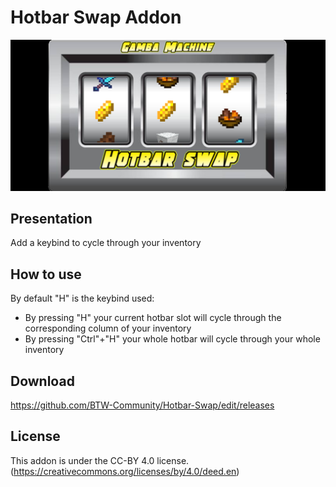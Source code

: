 # Hotbar Swap Addon

<p align="center">
  <img src="image/Hotbar Swap addon banner.png?raw=true" alt="Addon's banner" width="800"/>
</p>

## Presentation

Add a keybind to cycle through your inventory

## How to use

By default "H" is the keybind used:
- By pressing "H" your current hotbar slot will cycle through the corresponding column of your inventory
- By pressing "Ctrl"+"H" your whole hotbar will cycle through your whole inventory

## Download

https://github.com/BTW-Community/Hotbar-Swap/edit/releases

## License

This addon is under the CC-BY 4.0 license.
(https://creativecommons.org/licenses/by/4.0/deed.en)
